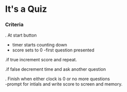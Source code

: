 # **It's a Quiz**

###  Criteria  
. At start button
- timer starts counting down
- score sets to 0
-first question presented  

.if true increment score and repeat.  

.if false decrement time  and ask another question 

. Finish when either clock is 0 or no more questions  
-prompt for intials and write score to screen and memory.


